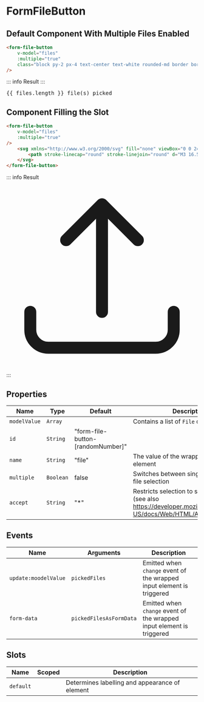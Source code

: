 <script setup>
    import FormFileButton from "../../src/components/form-file-button.vue"
    import { ref } from "vue"

    const files = ref([])
</script>

# FormFileButton

## Default Component With Multiple Files Enabled
```html
<form-file-button
    v-model="files"
    :multiple="true"
    class="block py-2 px-4 text-center text-white rounded-md border border-transparent shadow-sm bg-vxvue hover:bg-vxvue-600"
/>
```
::: info Result
<form-file-button v-model="files" :multiple="true" class="block py-2 px-4 text-center text-white rounded-md border border-transparent shadow-sm bg-vxvue hover:bg-vxvue-600" />
:::
<pre>{{ files.length }} file(s) picked</pre>

## Component Filling the Slot
```html
<form-file-button
    v-model="files"
    :multiple="true"
/>
    <svg xmlns="http://www.w3.org/2000/svg" fill="none" viewBox="0 0 24 24" stroke-width="1.5" stroke="currentColor" class="siz-12 p-2 border-2 border-vxvue-500 rounded">
        <path stroke-linecap="round" stroke-linejoin="round" d="M3 16.5v2.25A2.25 2.25 0 0 0 5.25 21h13.5A2.25 2.25 0 0 0 21 18.75V16.5m-13.5-9L12 3m0 0 4.5 4.5M12 3v13.5" />
    </svg>
</form-file-button>
```
::: info Result
<form-file-button v-model="files" :multiple="true">
    <svg xmlns="http://www.w3.org/2000/svg" fill="none" viewBox="0 0 24 24" stroke-width="1.5" stroke="currentColor" class="size-12 p-2 border-2 border-vxvue-500 rounded">
        <path stroke-linecap="round" stroke-linejoin="round" d="M3 16.5v2.25A2.25 2.25 0 0 0 5.25 21h13.5A2.25 2.25 0 0 0 21 18.75V16.5m-13.5-9L12 3m0 0 4.5 4.5M12 3v13.5" />
    </svg>
</form-file-button>
:::

## Properties
| Name         | Type      | Default                            | Description                                                                                                               |
|--------------|-----------|------------------------------------|---------------------------------------------------------------------------------------------------------------------------|
| `modelValue` | `Array`   |                                    | Contains a list of `File` objects                                                                                         |
| `id`         | `String`  | "form-file-button-[randomNumber]"  |                                                                                                                           |
| `name`       | `String`  | "file"                             | The value of the wrapped input element                                                                                    |
| `multiple`   | `Boolean` | false                              | Switches between single and multiple file selection                                                                       |
| `accept`     | `String`  | "*"                                | Restricts selection to specific file types (see also https://developer.mozilla.org/en-US/docs/Web/HTML/Attributes/accept) |

## Events
| Name                 | Arguments               | Description                                                           |
|----------------------|-------------------------|-----------------------------------------------------------------------|
| `update:moodelValue` | `pickedFiles`           | Emitted when `change` event of the wrapped input element is triggered |
| `form-data`          | `pickedFilesAsFormData` | Emitted when `change` event of the wrapped input element is triggered |

## Slots
| Name      | Scoped | Description                                    |
|-----------|--------|------------------------------------------------|
| `default` |        | Determines labelling and appearance of element |
